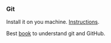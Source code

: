 ### Git

Install it on you machine. [Instructions](https://launchschool.com/books/git/read/preparations#installinggit).  
  
Best [book](https://launchschool.com/books/git/) to understand git and GitHub.  